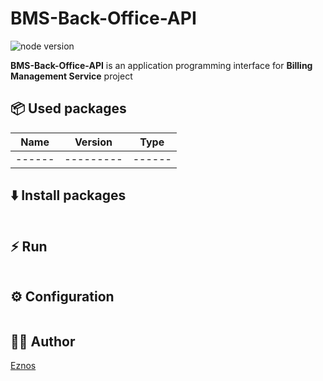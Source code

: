 # BMS-Back-Office-API

<img src="https://img.shields.io/badge/node.js-16.17.0-6DA55F?style=for-the-badge&logo=node.js&logoColor=white" alt="node version" />

**BMS-Back-Office-API** is an application programming interface for **Billing Management Service** project

## 📦 Used packages 
| Name   | Version   | Type   |
|--------|-----------|--------|
| ------ | --------- | ------ |

## ⬇️ Install packages

```shell
```

## ⚡️ Run

```shell
```

## ⚙️ Configuration

```ini
```

## 🧑‍💻 Author
[Eznos](https://www.facebook.com/naymobie.dekzaloso)
